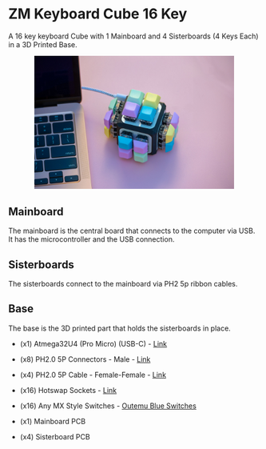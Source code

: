 # ZM Keyboard Cube 16 Key

A 16 key keyboard Cube with 1 Mainboard and 4 Sisterboards (4 Keys Each) in a 3D Printed Base.

<p align="center">
  <img src="Media/DSC_2078-cube-keyboard-1mb.jpg" alt="ZM Keyboard Cube 16 Key" style="width: 400px;">
</p>

## Mainboard

The mainboard is the central board that connects to the computer via USB. It has the microcontroller and the USB connection.

## Sisterboards

The sisterboards connect to the mainboard via PH2 5p ribbon cables.

## Base

The base is the 3D printed part that holds the sisterboards in place.

- (x1) Atmega32U4 (Pro Micro) (USB-C) - [Link](https://www.amazon.com/Teyleten-Robot-Atmega32U4-Development-Microcontroller/dp/B0B6HYLC44/ref=sr_1_3?crid=1Z72IVD6K5QHB&dib=eyJ2IjoiMSJ9.ZidoVDxKehMzRyb3OnIOUo7kCMI-GTvSp8v7tkyBgL58BA7p-ziPMY3oMDgqOEOSc-QSt5b9E2ShBIV1P1GqltFQyeQdjE1EkB5qMozeYW51NsABdqJFCIgT2WEEWY_R9xddxr3srWrZVNAf-xJ2JPbD7jBVTHMw4OqssJZYym9T-Zi5mb3ce8zx-ZsavVqMM9MerjAdKGGWrFRPn9edUzxeo9KCNIvvgTs9WT3TAQY.qMJEUBNzrmVkAFhxaOTXeT6QcE5j--6zlO3GW4qDL_c&dib_tag=se&keywords=pro+micro+usb&qid=1729896778&sprefix=pro+micro+usbc%2Caps%2C93&sr=8-3)

- (x8) PH2.0 5P Connectors - Male - [Link](https://www.amazon.com/Socket-Compatible-JST-PH-Connectors-Through-Hole/dp/B0BM4B7Q1K/ref=sr_1_2?crid=LV04WY779AOP&dib=eyJ2IjoiMSJ9.J0JspjfmU_wA5IvcpMg1OEPEzAe5_aWIRqTMSLZ75sD55DVV8BfTNjyL37ELqL9Yo3JJcSmmmZBcYGHI5VTjTo5TfPZqyB15otkQ48M3bAa6nwT3vhhFxpPeoMUQpHM1Kd-L1LPQee2uXjqVZIUMOLCl5viVLokYCIk3Sx3uOkWf3mIvBt6Y70WREVtoE0QPzGMzJpf5dsGhapXAKQPqOaQVjBZMQytHxUTCKvVDxZ4sDxV_-U8NpOfPLmfVt1WSLR0s8ArhS5NIyv0uWAYu-UMxuhsJzhWZVWSuTZMwIjs.5gs8FlujRHL-QlnwpdgZjsAxdbtPww1E7dCm-rb5q_A&dib_tag=se&keywords=PH2.0+5p&qid=1729896495&sprefix=ph2.0+5p%2Caps%2C85&sr=8-2)

- (x4) PH2.0 5P Cable - Female-Female - [Link](https://www.amazon.com/Yoeruyo-PH2-0mm-Connector-Pre-Crimped-4Pin-20CM/dp/B0C2HF8TBS/ref=sr_1_1_sspa?crid=XRZ4U9WQEIVQ&dib=eyJ2IjoiMSJ9.FKkY4Jt_t46mCYFx8ArLnsIfCDSDHx2Az_dhmAAi9Rq1faGdE11rb3osOfSfDVOaYsH3tv-8nA57dITboaWRrjXOTBXHDgOPbTFpI5xBegpQJiBMcPaXNc_DAU5hD9bfAa4EQWu2SNWp5kH9JA8PoZ4j7y0KE8FlXSnOtHaH0YtGUg-8KtPJAcjzQ7YCVczTQhrCBs9d3qKLWnFpZLFJ6A4hU8sezLmPwESGjEYNS5U.O7sbp3c5--FCIYe7EeUYRELl1z3DWdIYN1yBCFfXQK4&dib_tag=se&keywords=PH2.0%2B5p%2Bcable&qid=1729896566&sprefix=ph2.0%2B5p%2Bcabl%2Caps%2C76&sr=8-1-spons&sp_csd=d2lkZ2V0TmFtZT1zcF9hdGY&th=1)

- (x16) Hotswap Sockets - [Link](https://www.amazon.com/Hot-swap-CPG151101S11-Mechanical-Keyboard-Accessories/dp/B0BVH6M5FP/ref=sr_1_1?crid=1EOEB4ONKKFD5&dib=eyJ2IjoiMSJ9.4jfJMBrnUtVfrD9ndIz5DRPr_csC9M51qPB37z6UI-epkawz0rnq5i67-g2K4mT6iEJaaur9fJryHN7to2gaqUehXHSz2zR0-QSdZg82fCvdf7W9HlWMAyIL1mIesauSiZEzowsU7TEAikLdYLcxYbAIz0h6mlMZBr5-VICxtsn7FZY5GvxP0sg4nF6mmTHFQMUKvx8nfnaEn9tJ8tlXGIHY8yAivTQxTYzsQhptEGM.kBMaLn_dUZwebYqNC1GzRutIyU5VafRdvxoE34a5O9w&dib_tag=se&keywords=Kailh+hotswap&qid=1729908615&sprefix=kailh+hotswap%2Caps%2C82&sr=8-1)

- (x16) Any MX Style Switches - [Outemu Blue Switches](https://www.amazon.com/Mechanical-Switches-Keyboard-Replacement-Included/dp/B09NNMFHQY/ref=sr_1_1_sspa?crid=38YLXTN2CSOJP&dib=eyJ2IjoiMSJ9._hEHWPLGZrlEGSrl9SWBvSyEZqltBi7qKImq_mFL_8glX6MrHuVNWap5utrZ3Bh_YxgNpYrd15wMgBtklIa47GeoHaP6QM5wPxosRUpmXzAGr4dPMh45LHF-ui9pG0co_ntdtFRaYkb7QVmdPCYj_zvMLUM_Tjk3Ve2o8r5veZguIq7zxh1OTzlqYxTlHZALmrnIv9nsqO6fvG1qXvvSLd_icYLjV2Oo4swkAmwuNns.dBM0RIgAmaiUtjpF8hNgDO55DeabKdxSG35fwxZnoUg&dib_tag=se&keywords=blue+switches&qid=1729908712&sprefix=blue+switche%2Caps%2C87&sr=8-1-spons&sp_csd=d2lkZ2V0TmFtZT1zcF9hdGY&psc=1)

- (x1) Mainboard PCB
- (x4) Sisterboard PCB
